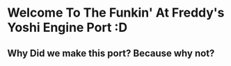 # Welcome To The Funkin' At Freddy's Yoshi Engine Port :D
## Why Did we make this port? Because why not?
